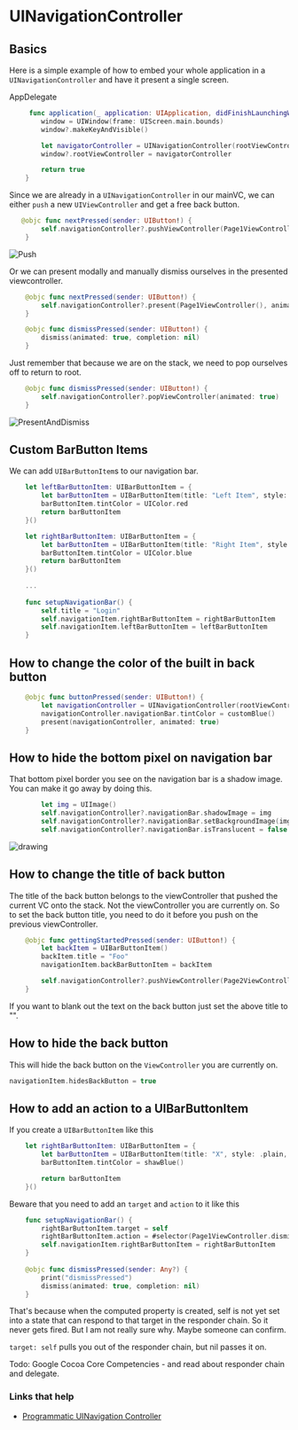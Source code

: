 # UINavigationController

## Basics

Here is a simple example of how to embed your whole application in a `UINavigationController` and have it present a single screen.

AppDelegate

```swift
     func application(_ application: UIApplication, didFinishLaunchingWithOptions launchOptions: [UIApplication.LaunchOptionsKey: Any]?) -> Bool {
        window = UIWindow(frame: UIScreen.main.bounds)
        window?.makeKeyAndVisible()

        let navigatorController = UINavigationController(rootViewController: ViewController())
        window?.rootViewController = navigatorController

        return true
    }
```

Since we are already in a `UINavigationController` in our mainVC, we can either `push` a new `UIViewController` and get a free back button.

```swift
   @objc func nextPressed(sender: UIButton!) {
        self.navigationController?.pushViewController(Page1ViewController(), animated: true)
    }
```

![Push](https://github.com/jrasmusson/ios-starter-kit/blob/master/basics/UINavigationController/images/push.gif)

Or we can present modally and manually dismiss ourselves in the presented viewcontroller.

```swift
    @objc func nextPressed(sender: UIButton!) {
        self.navigationController?.present(Page1ViewController(), animated: true)
    }
```

```swift
    @objc func dismissPressed(sender: UIButton!) {
        dismiss(animated: true, completion: nil)
    }
```

Just remember that because we are on the stack, we need to pop ourselves off to return to root.

```swift
    @objc func dismissPressed(sender: UIButton!) {
        self.navigationController?.popViewController(animated: true)
    }
```

![PresentAndDismiss](https://github.com/jrasmusson/ios-starter-kit/blob/master/basics/UINavigationController/images/dismiss.gif)

## Custom BarButton Items

We can add `UIBarButtonItem`s to our navigation bar.

```swift
    let leftBarButtonItem: UIBarButtonItem = {
        let barButtonItem = UIBarButtonItem(title: "Left Item", style: .plain, target: self, action: #selector(leftTapped))
        barButtonItem.tintColor = UIColor.red
        return barButtonItem
    }()

    let rightBarButtonItem: UIBarButtonItem = {
        let barButtonItem = UIBarButtonItem(title: "Right Item", style: .plain, target: self, action: #selector(rightTapped))
        barButtonItem.tintColor = UIColor.blue
        return barButtonItem
    }()
    
    ...
    
    func setupNavigationBar() {
        self.title = "Login"
        self.navigationItem.rightBarButtonItem = rightBarButtonItem
        self.navigationItem.leftBarButtonItem = leftBarButtonItem
    }

```

## How to change the color of the built in back button

```swift
    @objc func buttonPressed(sender: UIButton!) {
        let navigationController = UINavigationController(rootViewController: Page1ViewController())
        navigationController.navigationBar.tintColor = customBlue()
        present(navigationController, animated: true)
    }
```

## How to hide the bottom pixel on navigation bar

That bottom pixel border you see on the navigation bar is a shadow image. You can make it go away by doing this.

```swift
        let img = UIImage()
        self.navigationController?.navigationBar.shadowImage = img
        self.navigationController?.navigationBar.setBackgroundImage(img, for: .default)
        self.navigationController?.navigationBar.isTranslucent = false
```

<img src="https://github.com/jrasmusson/ios-starter-kit/blob/master/basics/UINavigationController/images/no-border.png" alt="drawing" />

## How to change the title of back button

The title of the back button belongs to the viewController that pushed the current VC onto the stack. Not the viewController you are currently on. So to set the back button title, you need to do it before you push on the previous viewController.

```swift
    @objc func gettingStartedPressed(sender: UIButton!) {
        let backItem = UIBarButtonItem()
        backItem.title = "Foo"
        navigationItem.backBarButtonItem = backItem

        self.navigationController?.pushViewController(Page2ViewController(), animated: true)
    }
 ```
 
 If you want to blank out the text on the back button just set the above title to "".
 
 ## How to hide the back button
 
 This will hide the back button on the `ViewController` you are currently on.
 
 ```swift
 navigationItem.hidesBackButton = true
 ```
 
## How to add an action to a UIBarButtonItem

If you create a `UIBarButtonItem` like this

```swift
    let rightBarButtonItem: UIBarButtonItem = {
        let barButtonItem = UIBarButtonItem(title: "X", style: .plain, target: self, action: nil)
        barButtonItem.tintColor = shawBlue()

        return barButtonItem
    }()
```

Beware that you need to add an `target` and `action` to it like this

```swift
    func setupNavigationBar() {
        rightBarButtonItem.target = self
        rightBarButtonItem.action = #selector(Page1ViewController.dismissPressed(sender: ))
        self.navigationItem.rightBarButtonItem = rightBarButtonItem
    }
    
    @objc func dismissPressed(sender: Any?) {
        print("dismissPressed")
        dismiss(animated: true, completion: nil)
    }
```

That's because when the computed property is created, self is not yet set into a state that can respond to that target in the responder chain. So it never gets fired. But I am not really sure why. Maybe someone can confirm. 

`target: self` pulls you out of the responder chain, but nil passes it on. 

Todo: Google Cocoa Core Competencies - and read about responder chain and delegate.

### Links that help

* [Programmatic UINavigation Controller](https://medium.com/whoknows-swift/swift-the-hierarchy-of-uinavigationcontroller-programmatically-91631990f495)
